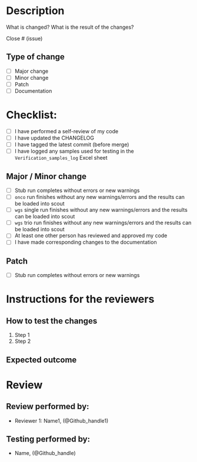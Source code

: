 # Description

What is changed? What is the result of the changes?

Close # (issue)

## Type of change
<!--
    Major change counts as a change that breaks backward compatibility
    Minor change is a substantial change that requires testing before deployment
    Patch is a minor change like a bug fix, code comment/style fix, etc.
-->
- [ ] Major change 
- [ ] Minor change
- [ ] Patch
- [ ] Documentation

# Checklist:

- [ ] I have performed a self-review of my code
- [ ] I have updated the CHANGELOG
- [ ] I have tagged the latest commit (before merge)
- [ ] I have logged any samples used for testing in the `Verification_samples_log` Excel sheet

<!--
    Select a checklist below based on selection under # Type of change
    and delete the sections that do not apply to this PR:
-->
## Major / Minor change

- [ ] Stub run completes without errors or new warnings
- [ ] `onco` run finishes without any new warnings/errors and the results can 
       be loaded into scout
- [ ] `wgs` single run finishes without any new warnings/errors and the results 
       can be loaded into scout
- [ ] `wgs` trio run finishes without any new warnings/errors and the results 
       can be loaded into scout
- [ ] At least one other person has reviewed and approved my code
- [ ] I have made corresponding changes to the documentation

## Patch

- [ ] Stub run completes without errors or new warnings
<!--
    Remove the comment markers wrapping the checkbox below if you believe that 
    the patch needs to undergo review. 
    
    (If in doubt, then play it safe and request a review).
-->
<!--
- [ ] At least one other person has reviewed and approved my code
-->

<!--
    Remove the comment markers wrapping the sectopm below if you believe that 
    the updated documentation needs to undergo review.
-->
<!--
## Documentation
- [ ] At least one other person has reviewed my changes
-->

# Instructions for the reviewers

## How to test the changes
<!--
    Provide clear and concise steps for reviewers to test your changes. 
    Include any specific commands, inputs, or conditions they should be aware 
    of.
-->
1. Step 1
2. Step 2

## Expected outcome
<!--
    Describe what the expected outcome should be after your changes are 
    implemented. This helps reviewers understand the goal and verify if 
    everything is working as intended.
-->

# Review

## Review performed by:
- Reviewer 1: Name1, (\@Github\_handle1)  
    
## Testing performed by:
- Name, (\@Github\_handle)

